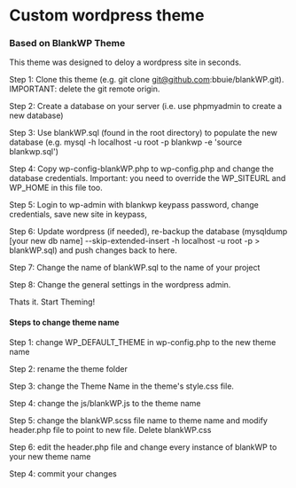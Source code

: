 # Custom wordpress theme

### Based on BlankWP Theme

This theme was designed to deloy a wordpress site in seconds.

Step 1: Clone this theme (e.g. git clone git@github.com:bbuie/blankWP.git). IMPORTANT: delete the git remote origin.

Step 2: Create a database on your server (i.e. use phpmyadmin to create a new database)

Step 3: Use blankWP.sql (found in the root directory) to populate the new database (e.g. mysql -h localhost -u root -p blankwp -e 'source blankwp.sql')

Step 4: Copy wp-config-blankWP.php to wp-config.php and change the database credentials. Important: you need to override the WP_SITEURL and WP_HOME in this file too.  

Step 5: Login to wp-admin with blankwp keypass password, change credentials, save new site in keypass, 

Step 6: Update wordpress (if needed), re-backup the database (mysqldump [your new db name] --skip-extended-insert -h localhost -u root -p  > blankWP.sql) and push changes back to here.

Step 7: Change the name of blankWP.sql  to the name of your project

Step 8: Change the general settings in the wordpress admin. 

Thats it. Start Theming!

#### Steps to change theme name

Step 1: change WP_DEFAULT_THEME in wp-config.php to the new theme name

Step 2: rename the theme folder

Step 3: change the Theme Name in the theme's style.css file. 

Step 4: change the js/blankWP.js to the theme name

Step 5: change the blankWP.scss file name to theme name and modify header.php file to point to new file. Delete blankWP.css

Step 6: edit the header.php file and change every instance of blankWP to your new theme name



Step 4: commit your changes
